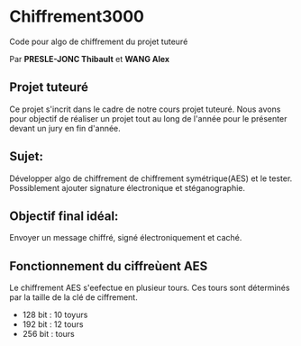 # Chiffrement3000
Code pour algo de chiffrement du projet tuteuré

Par **PRESLE-JONC Thibault** et **WANG Alex**

## Projet tuteuré
Ce projet s'incrit dans le cadre de notre cours projet tuteuré. Nous avons pour objectif de réaliser un projet tout au long de l'année pour le présenter devant un jury en fin d'année.



## Sujet:
Développer algo de chiffrement de chiffrement symétrique(AES) et le tester.
Possiblement ajouter signature électronique et stéganographie.

## Objectif final idéal:
Envoyer un message chiffré, signé électroniquement et caché.



## Fonctionnement du ciffreùent AES

Le chiffrement AES s'eefectue en plusieur tours. Ces tours sont déterminés par la taille de la clé de ciffrement.
* 128 bit : 10 toyurs
* 192 bit : 12 tours
* 256 bit : tours
